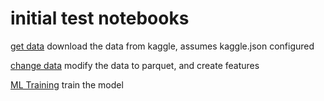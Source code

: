 initial test notebooks
=====

[get data](./get_data.ipynb) download the data from kaggle, assumes kaggle.json configured

[change data](./etl.ipynb) modify the data to parquet, and create features

[ML Training](./ml_training.ipynb) train the model
